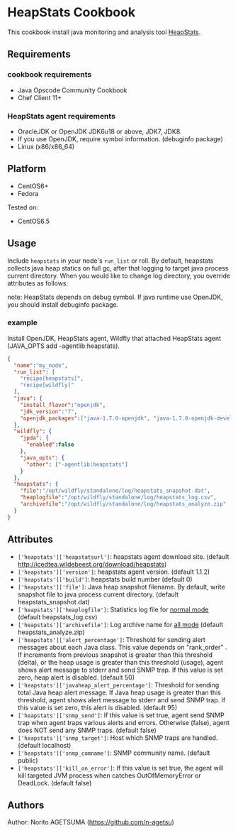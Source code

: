 HeapStats Cookbook
====================
This cookbook install java monitoring and analysis tool <a href="http://icedtea.classpath.org/wiki/HeapStats">HeapStats</a>.


Requirements
--------------
### cookbook requirements

- Java Opscode Community Cookbook
- Chef Client 11+

### HeapStats agent requirements

- OracleJDK or OpenJDK JDK6u18 or above, JDK7, JDK8.
- If you use OpenJDK, require symbol information. (debuginfo package)
- Linux (x86/x86_64) 

Platform
----------

- CentOS6+ 
- Fedora

Tested on:
- CentOS6.5


Usage
-----

Include `heapstats` in your node's `run_list` or roll.
By default, heapstats collects java heap statics on full gc, after that logging to target java process current directory.
When you would like to change log directory, you override attributes as follows.

note:
HeapStats depends on debug symbol.
If java runtime use OpenJDK, you should install debuginfo package. 

### example
Install OpenJDK, HeapStats agent, Wildfly that attached HeapStats agent (JAVA_OPTS add -agentlib:heapstats).

```json
{
  "name":"my_node",
  "run_list": [
    "recipe[heapstats]",
    "recipe[wildfly]"
  ],
  "java": {
    "install_flavor":"openjdk",
    "jdk_version":"7",
    "openjdk_packages":["java-1.7.0-openjdk", "java-1.7.0-openjdk-devel", "java-1.7.0-openjdk-debuginfo"]
  },
  "wildfly": {
    "jpda": {
      "enabled":false
    },
    "java_opts": {
      "other": ["-agentlib:heapstats"]
    }
  },
  "heapstats": {
    "file":"/opt/wildfly/standalone/log/heapstats_snapshot.dat",
    "heaplogfile":"/opt/wildfly/standalone/log/heapstats_log.csv",
    "archivefile":"/opt/wildfly/standalone/log/heapstats_analyze.zip"
  }
}
```


Attributes
----------

- `['heapstats']['heapstatsurl']`: heapstats agent download site. (default http://icedtea.wildebeest.org/download/heapstats)
- `['heapstats']['version']`: heapstats agent version. (default 1.1.2)
- `['heapstats']['build']`: heapstats build number (default 0)
- `['heapstats']['file']`: Java heap snapshot filename. By default, write snapshot file to java process current directory.  (default heapstats_snapshot.dat)
- `['heapstats']['heaplogfile']`: Statistics log file for <a href="http://icedtea.classpath.org/wiki/HeapStats/Informations_to_collect#Normal_mode">normal mode</a>
  (default heapstats_log.csv)
- `['heapstats']['archivefile']`: Log archive name for <a href="http://icedtea.classpath.org/wiki/HeapStats/Informations_to_collect#All_mode">all mode</a>
  (default heapstats_analyze.zip)
- `['heapstats']['alert_percentage']`: Threshold for sending alert messages about each Java class. This value depends on "rank_order" . If increments from previous snapshot is greater than this threshold (delta), or the heap usage is greater than this threshold (usage), agent shows alert message to stderr and send SNMP trap. If this value is set zero, heap alert is disabled. (default 50)
- `['heapstats']['javaheap_alert_percentage']`: Threshold for sending total Java heap alert message. If Java heap usage is greater than this threshold, agent shows alert message to stderr and send SNMP trap. If this value is set zero, this alert is disabled. (default 95)
- `['heapstats']['snmp_send']`: If this value is set true, agent send SNMP trap when agent traps various alerts and errors. Otherwise (false), agent does NOT send any SNMP traps. (default false)
- `['heapstats']['snmp_target']`: Host which SNMP traps are handled. (default localhost)
- `['heapstats']['snmp_comname']`: SNMP community name. (default public)
- `['heapstats']['kill_on_error']`: If this value is set true, the agent will kill targeted JVM process when catches OutOfMemoryError or DeadLock. (default false)


Authors
--------
Author: Norito AGETSUMA (https://github.com/n-agetsu)
